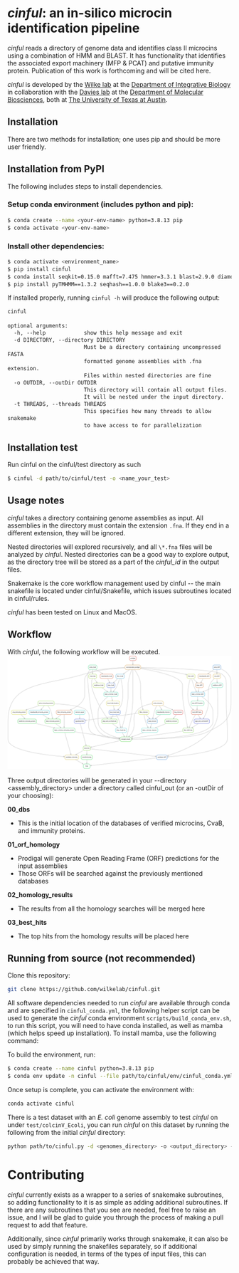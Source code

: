 # *cinful*: an in-silico microcin identification pipeline
*cinful* reads a directory of genome data and identifies class II microcins using a combination of HMM and BLAST. It has functionality that identifies the associated export machinery (MFP & PCAT) and putative immunity protein. Publication of this work is forthcoming and will be cited here.

*cinful* is developed by the [Wilke lab](https://wilkelab.org/) at the [Department of Integrative Biology](https://integrativebio.utexas.edu/) in collaboration with the [Davies lab](https://bwdaviesutaustin.org/) at the [Department of Molecular Biosciences](https://molecularbiosci.utexas.edu/), both at [The University of Texas at Austin](https://www.utexas.edu/).

## Installation
There are two methods for installation; one uses pip and should be more user friendly.

## Installation from PyPI

The following includes steps to install dependencies.

### Setup conda environment (includes python and pip):
```bash
$ conda create --name <your-env-name> python=3.8.13 pip
$ conda activate <your-env-name>
```
### Install other dependencies:
```bash
$ conda activate <environment_name>
$ pip install cinful
$ conda install seqkit=0.15.0 mafft=7.475 hmmer=3.3.1 blast=2.9.0 diamond=2.0.11 pandas=1.2.4 numpy=1.24.4 biopython=1.76 snakemake=6.3.0 prodigal=2.6.3 pyhmmer=0.3.0
$ pip install pyTMHMM==1.3.2 seqhash==1.0.0 blake3==0.2.0
```

If installed properly, running `cinful -h` will produce the following output:

```
cinful

optional arguments:
  -h, --help            show this help message and exit
  -d DIRECTORY, --directory DIRECTORY
                        Must be a directory containing uncompressed FASTA 
                        formatted genome assemblies with .fna extension. 
                        Files within nested directories are fine
  -o OUTDIR, --outDir OUTDIR
                        This directory will contain all output files. 
                        It will be nested under the input directory.
  -t THREADS, --threads THREADS
                        This specifies how many threads to allow snakemake 
                        to have access to for parallelization
```


## Installation test

Run cinful on the cinful/test directory as such
```bash
$ cinful -d path/to/cinful/test -o <name_your_test>
```

## Usage notes

*cinful* takes a directory containing genome assemblies as input. All assemblies in the directory must contain the extension `.fna`. If they end in a different extension, they will be ignored. 

Nested directories will explored recursively, and all `\*.fna` files will be analyzed by *cinful*. Nested directories can be a good way to explore output, as the directory tree will be stored as a part of the *cinful_id* in the output files.

Snakemake is the core workflow management used by cinful -- the main snakefile is located under cinful/Snakefile, which issues subroutines located in cinful/rules.

*cinful* has been tested on Linux and MacOS.

## Workflow

With *cinful*, the following workflow will be executed.
![cinful](cinful/figures/dag.svg)

Three output directories will be generated in your --directory <assembly_directory> under a directory called cinful_out (or an -outDir of your choosing):

**00_dbs**
* This is the initial location of the databases of verified microcins, CvaB, and immunity proteins.

**01_orf_homology**
* Prodigal will generate Open Reading Frame (ORF) predictions for the input assemblies
* Those ORFs will be searched against the previously mentioned databases

**02_homology_results**
* The results from all the homology searches will be merged here

**03_best_hits**
* The top hits from the homology results will be placed here

## Running from source (not recommended)

Clone this repository:

```bash
git clone https://github.com/wilkelab/cinful.git
```
All software dependencies needed to run *cinful* are available through conda and are specified in `cinful_conda.yml`, the following helper script can be used to generate the *cinful* conda environment `scripts/build_conda_env.sh`, to run this script, you will need to have conda installed, as well as mamba (which helps speed up installation). To install mamba, use the following command:

To build the environment, run:
```bash
$ conda create --name cinful python=3.8.13 pip
$ conda env update -n cinful --file path/to/cinful/env/cinful_conda.yml
```

Once setup is complete, you can activate the environment with:
```bash
conda activate cinful
```

There is a test dataset with an _E. coli_ genome assembly to test *cinful* on under `test/colcinV_Ecoli`, you can run *cinful* on this dataset by running the following from the initial *cinful* directory:
```bash
python path/to/cinful.py -d <genomes_directory> -o <output_directory> -t <threads>
```

# Contributing

*cinful* currently exists as a wrapper to a series of snakemake subroutines, so adding functionality to it is as simple as adding additional subroutines. If there are any subroutines that you see are needed, feel free to raise an issue, and I will be glad to guide you through the process of making a pull request to add that feature.

Additionally, since *cinful* primarily works through snakemake, it can also be used by simply running the snakefiles separately, so if additional configuration is needed, in terms of the types of input files, this can probably be achieved that way.
